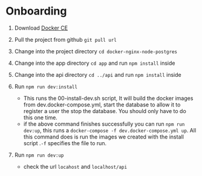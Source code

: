 # Onboarding

1. Download [Docker CE](https://store.docker.com/editions/community/docker-ce-desktop-mac)

2. Pull the project from github `git pull url`

3. Change into the project directory `cd docker-nginx-node-postgres`
4. Change into the app directory `cd app` and run `npm install` inside
5. Change into the api directory `cd ../api` and run `npm install` inside
6. Run `npm run dev:install`
	- This runs the 00-install-dev.sh script, It will build the docker images from dev.docker-compose.yml, start the database to allow it to register a user the stop the database. You should only have to do this one time.
	- if the above command finishes successfully you can run `npm run dev:up`, this runs a `docker-compose -f dev.docker-compose.yml up`. All this command does is run the images we created with the install script .`-f` specifies the file to run.

7. Run `npm run dev:up`
	- check the url `locahost` and `localhost/api`




